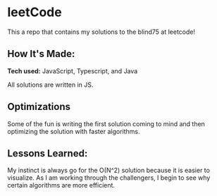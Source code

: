 # leetCode

This a repo that contains my solutions to the blind75 at leetcode!

## How It's Made:

**Tech used:** JavaScript, Typescript, and Java

All solutions are written in JS.

## Optimizations

Some of the fun is writing the first solution coming to mind and then optimizing the solution with faster algorithms.

## Lessons Learned:

My instinct is always go for the O(N^2) solution because it is easier to visualize. As I am working through the challengers, I begin to see why certain algorithms are more efficient.

